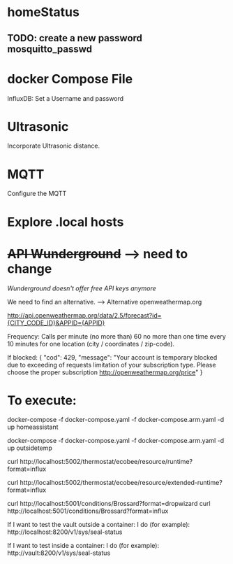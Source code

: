 # homeStatus


## TODO: create a new password mosquitto_passwd

# docker Compose File
InfluxDB: Set a Username and password

# Ultrasonic
Incorporate Ultrasonic distance.

# MQTT
Configure the MQTT

# Explore .local hosts

# ~~API Wunderground~~ --> need to change

*Wunderground doesn't offer free API keys anymore*

We need to find an alternative.
--> Alternative openweathermap.org

http://api.openweathermap.org/data/2.5/forecast?id={CITY_CODE_ID}&APPID={APPID}




Frequency: 
Calls per minute (no more than)	60
no more than one time every 10 minutes for one location (city / coordinates / zip-code).


If blocked:
{
"cod": 429,
"message": "Your account is temporary blocked due to exceeding of requests limitation of your subscription type. 
Please choose the proper subscription http://openweathermap.org/price"
}


# To execute:
docker-compose -f docker-compose.yaml -f docker-compose.arm.yaml -d up homeassistant


docker-compose -f docker-compose.yaml -f docker-compose.arm.yaml -d up outsidetemp



curl http://localhost:5002/thermostat/ecobee/resource/runtime?format=influx

curl http://localhost:5002/thermostat/ecobee/resource/extended-runtime?format=influx

curl http://localhost:5001/conditions/Brossard?format=dropwizard
curl http://localhost:5001/conditions/Brossard?format=influx


If I want to test the vault outside a container: I do (for example): http://localhost:8200/v1/sys/seal-status

If I want to test inside a container: I do (for example): http://vault:8200/v1/sys/seal-status

